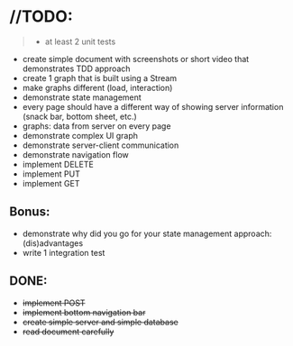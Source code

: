 # //TODO:

>- at least 2 unit tests
- create simple document with screenshots or short video that demonstrates TDD approach
- create 1 graph that is built using a Stream
- make graphs different (load, interaction)
- demonstrate state management
- every page should have a different way of showing server information (snack bar, bottom sheet, etc.)
- graphs: data from server on every page
- demonstrate complex UI graph
- demonstrate server-client communication
- demonstrate navigation flow
- implement DELETE
- implement PUT
- implement GET


## Bonus:

- demonstrate why did you go for your state management approach: (dis)advantages
- write 1 integration test



## DONE:
- <s>implement POST</s>
- <s>implement bottom navigation bar</s>
- <s>create simple server and simple database</s>
- <s>read document carefully</s>


